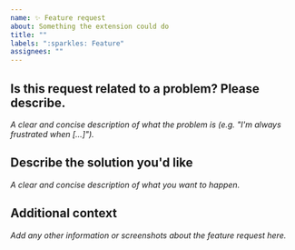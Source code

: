 ```yaml
---
name: ✨ Feature request
about: Something the extension could do
title: ""
labels: ":sparkles: Feature"
assignees: ""
---
```


## Is this request related to a problem? Please describe.

_A clear and concise description of what the problem is (e.g. "I'm always frustrated when […]")._

## Describe the solution you'd like

_A clear and concise description of what you want to happen._

## Additional context

_Add any other information or screenshots about the feature request here._
